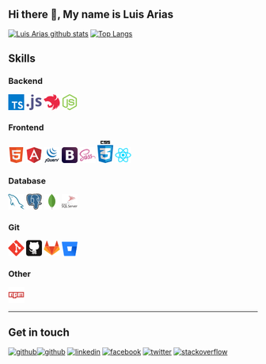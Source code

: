 ## Hi there 👋, My name is Luis Arias
[![Luis Arias github stats](https://github-readme-stats.vercel.app/api?username=ariassd&show_icons=true)](https://github.com/ariassd)
[![Top Langs](https://github-readme-stats.vercel.app/api/top-langs/?username=ariassd&layout=compact&show_icons=true)](https://github.com/ariassd)

## Skills
### Backend 
![typescript](assets/typescriptlang-icon.png) ![javascript](assets/javascript-icon.png) ![nestjs](assets/nestjs-icon.png) ![nodejs](assets/nodejs-icon.png)

### Frontend 
![html](assets/w3_html5-icon.png) ![angular](assets/angular-icon.png) ![jquery](assets/jquery.png) ![bootstrap](assets/getbootstrap-icon.png) ![sass](assets/sass-lang-icon.png) ![css3](assets/css3.png) ![rectjs](assets/reactjs-icon.png)

### Database 
![mysql](assets/mysql-icon.png) ![postgre](assets/postgresql-icon.png) ![mongodb](assets/mongodb-icon.png) ![mssql](assets/mssql.png)


### Git
![git](assets/git-scm-icon.png) ![github](assets/github-tile.png) ![gitlab](assets/gitlab-icon.png) ![bitbucket](assets/bitbucket.png)

### Other
 ![npm](assets/npm.png)

---
## Get in touch

[<img src='https://cdn.jsdelivr.net/npm/simple-icons@3.0.1/icons/github.svg' alt='github' height='40'>](https://ariassd.github.io)[<img src='https://cdn.jsdelivr.net/npm/simple-icons@3.0.1/icons/git.svg' alt='github' height='40'>](https://github.com/ariassd)  [<img src='https://cdn.jsdelivr.net/npm/simple-icons@3.0.1/icons/linkedin.svg' alt='linkedin' height='40'>](https://www.linkedin.com/in/ariassd/)  [<img src='https://cdn.jsdelivr.net/npm/simple-icons@3.0.1/icons/facebook.svg' alt='facebook' height='40'>](https://www.facebook.com/ariassl)  [<img src='https://cdn.jsdelivr.net/npm/simple-icons@3.0.1/icons/twitter.svg' alt='twitter' height='40'>](https://twitter.com/ariassd)  [<img src='https://cdn.jsdelivr.net/npm/simple-icons@3.0.1/icons/stackoverflow.svg' alt='stackoverflow' height='40'>](https://stackoverflow.com/users/12178724/luis-arias)  



